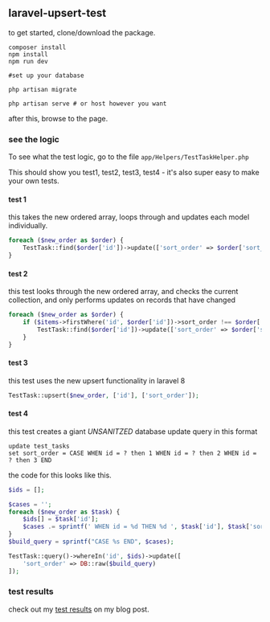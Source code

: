 ## laravel-upsert-test

to get started, clone/download the package.

```
composer install
npm install
npm run dev

#set up your database

php artisan migrate

php artisan serve # or host however you want
```

after this, browse to the page.

### see the logic

To see what the test logic, go to the file `app/Helpers/TestTaskHelper.php`

This should show you test1, test2, test3, test4 - it's also super easy to make your own tests.

#### test 1

this takes the new ordered array, loops through and updates each model individually.

```php
foreach ($new_order as $order) {
	TestTask::find($order['id'])->update(['sort_order' => $order['sort_order']]);
}
```


#### test 2

this test looks through the new ordered array, and checks the current collection, and only performs updates on records that have changed

```php
foreach ($new_order as $order) {
	if ($items->firstWhere('id', $order['id'])->sort_order !== $order['sort_order']) {
		TestTask::find($order['id'])->update(['sort_order' => $order['sort_order']]);
	}
}
```

#### test 3

this test uses the new upsert functionality in laravel 8

```php
TestTask::upsert($new_order, ['id'], ['sort_order']);
```

#### test 4

this test creates a giant *UNSANITZED* database update query in this format
```mysql
update test_tasks
set sort_order = CASE WHEN id = ? then 1 WHEN id = ? then 2 WHEN id = ? then 3 END
```

the code for this looks like this.

```php
$ids = [];

$cases = '';
foreach ($new_order as $task) {
	$ids[] = $task['id'];
	$cases .= sprintf(' WHEN id = %d THEN %d ', $task['id'], $task['sort_order']);
}
$build_query = sprintf("CASE %s END", $cases);

TestTask::query()->whereIn('id', $ids)->update([
	'sort_order' => DB::raw($build_query)
]);
```


### test results

check out my <a href="https://davidhallin.com/blog/testing-upsert-vs-update-case/">test results</a> on my blog post.